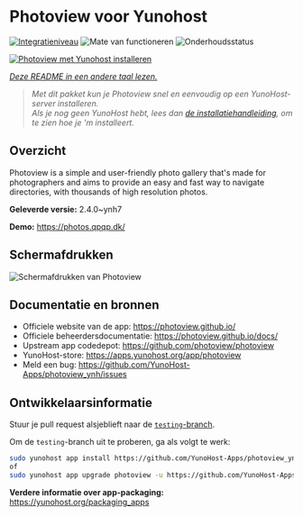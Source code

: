 <!--
NB: Deze README is automatisch gegenereerd door <https://github.com/YunoHost/apps/tree/master/tools/readme_generator>
Hij mag NIET handmatig aangepast worden.
-->

# Photoview voor Yunohost

[![Integratieniveau](https://apps.yunohost.org/badge/integration/photoview)](https://ci-apps.yunohost.org/ci/apps/photoview/)
![Mate van functioneren](https://apps.yunohost.org/badge/state/photoview)
![Onderhoudsstatus](https://apps.yunohost.org/badge/maintained/photoview)

[![Photoview met Yunohost installeren](https://install-app.yunohost.org/install-with-yunohost.svg)](https://install-app.yunohost.org/?app=photoview)

*[Deze README in een andere taal lezen.](./ALL_README.md)*

> *Met dit pakket kun je Photoview snel en eenvoudig op een YunoHost-server installeren.*  
> *Als je nog geen YunoHost hebt, lees dan [de installatiehandleiding](https://yunohost.org/install), om te zien hoe je 'm installeert.*

## Overzicht

Photoview is a simple and user-friendly photo gallery that's made for photographers and aims to provide an easy and fast way to navigate directories, with thousands of high resolution photos.


**Geleverde versie:** 2.4.0~ynh7

**Demo:** <https://photos.qpqp.dk/>

## Schermafdrukken

![Schermafdrukken van Photoview](./doc/screenshots/screenshot.png)

## Documentatie en bronnen

- Officiele website van de app: <https://photoview.github.io/>
- Officiele beheerdersdocumentatie: <https://photoview.github.io/docs/>
- Upstream app codedepot: <https://github.com/photoview/photoview>
- YunoHost-store: <https://apps.yunohost.org/app/photoview>
- Meld een bug: <https://github.com/YunoHost-Apps/photoview_ynh/issues>

## Ontwikkelaarsinformatie

Stuur je pull request alsjeblieft naar de [`testing`-branch](https://github.com/YunoHost-Apps/photoview_ynh/tree/testing).

Om de `testing`-branch uit te proberen, ga als volgt te werk:

```bash
sudo yunohost app install https://github.com/YunoHost-Apps/photoview_ynh/tree/testing --debug
of
sudo yunohost app upgrade photoview -u https://github.com/YunoHost-Apps/photoview_ynh/tree/testing --debug
```

**Verdere informatie over app-packaging:** <https://yunohost.org/packaging_apps>
